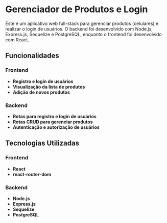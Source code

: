# Gerenciador de Produtos e Login

Este é um aplicativo web full-stack para gerenciar produtos (celulares) e realizar o login de usuários. O backend foi desenvolvido com Node.js, Express.js, Sequelize e PostgreSQL, enquanto o frontend foi desenvolvido com React.

## Funcionalidades

### Frontend
- **Registro e login de usuários**
- **Visualização da lista de produtos**
- **Adição de novos produtos**

### Backend
- **Rotas para registro e login de usuários**
- **Rotas CRUD para gerenciar produtos**
- **Autenticação e autorização de usuários**

## Tecnologias Utilizadas

### Frontend
- **React**
- **react-router-dom**

### Backend
- **Node.js**
- **Express.js**
- **Sequelize**
- **PostgreSQL**
